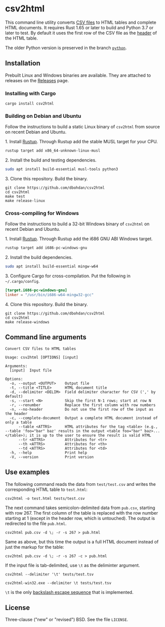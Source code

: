 # csv2html

This command line utility converts [CSV files](http://en.wikipedia.org/wiki/Comma-separated_values) to HTML tables and complete HTML documents. It requires Rust 1.65 or later to build and Python 3.7 or later to test. By default it uses the first row of the CSV file as the [header](https://developer.mozilla.org/en/docs/Web/HTML/Element/th) of the HTML table.

The older Python version is preserved in the branch [`python`](https://github.com/dbohdan/csv2html/tree/python).


## Installation

Prebuilt Linux and Windows binaries are available. They are attached to releases on the [Releases](https://github.com/dbohdan/csv2html/releases) page.

### Installing with Cargo

```shell
cargo install csv2html
```

### Building on Debian and Ubuntu

Follow the instructions to build a static Linux binary of `csv2html` from source on recent Debian and Ubuntu.

1\. Install [Rustup](https://rustup.rs/). Through Rustup add the stable MUSL target for your CPU.

```sh
rustup target add x86_64-unknown-linux-musl
```

2\. Install the build and testing dependencies.

```sh
sudo apt install build-essential musl-tools python3
```

3\. Clone this repository. Build the binary.

    git clone https://github.com/dbohdan/csv2html
    cd csv2html
    make test
    make release-linux

### Cross-compiling for Windows

Follow the instructions to build a 32-bit Windows binary of `csv2html` on recent Debian and Ubuntu.

1\. Install [Rustup](https://rustup.rs/). Through Rustup add the i686 GNU ABI Windows target.

```sh
rustup target add i686-pc-windows-gnu
```

2\. Install the build dependencies.

```sh
sudo apt install build-essential mingw-w64
```

3\. Configure Cargo for cross-compilation. Put the following in `~/.cargo/config`.

```toml
[target.i686-pc-windows-gnu]
linker = "/usr/bin/i686-w64-mingw32-gcc"
```

4\. Clone this repository. Build the binary.

    git clone https://github.com/dbohdan/csv2html
    cd csv2html
    make release-windows


## Command line arguments

```none
Convert CSV files to HTML tables

Usage: csv2html [OPTIONS] [input]

Arguments:
  [input]  Input file

Options:
  -o, --output <OUTPUT>    Output file
  -t, --title <TITLE>      HTML document title
  -d, --delimiter <DELIM>  Field delimiter character for CSV (',' by default)
  -s, --start <N>          Skip the first N-1 rows; start at row N
  -r, --renumber           Replace the first column with row numbers
  -n, --no-header          Do not use the first row of the input as the header
  -c, --complete-document  Output a complete HTML document instead of only a table
      --table <ATTRS>      HTML attributes for the tag <table> (e.g., --table 'foo="bar" baz' results in the output <table foo="bar" baz>...</table>); it is up to the user to ensure the result is valid HTML
      --tr <ATTRS>         Attributes for <tr>
      --th <ATTRS>         Attributes for <th>
      --td <ATTRS>         Attributes for <td>
  -h, --help               Print help
  -V, --version            Print version
```


## Use examples

The following command reads the data from `test/test.csv` and writes the corresponding HTML table to `test.html`:

    csv2html -o test.html tests/test.csv

The next command takes semicolon-delimited data from `pub.csv`, starting with row 267. The first column of the table is replaced with the row number starting at 1 (except in the header row, which is untouched). The output is redirected to the file `pub.html`.

    csv2html pub.csv -d \; -r -s 267 > pub.html

Same as above, but this time the output is a full HTML document instead of just the markup for the table:

    csv2html pub.csv -d \; -r -s 267 -c > pub.html

If the input file is tab-delimited, use `\t` as the deliminter argument.

    csv2html --delimiter '\t' tests/test.tsv

    csv2html-win32.exe --delimiter \t tests/test.tsv

`\t` is the only [backslash escape sequence](https://en.wikipedia.org/wiki/Escape_sequences_in_C) that is implemented.

## License

Three-clause ("new" or "revised") BSD. See the file `LICENSE`.
